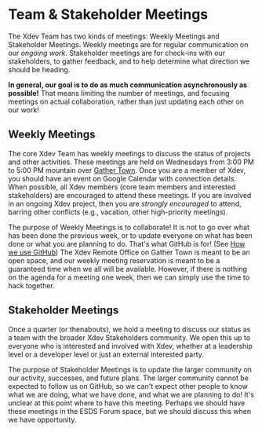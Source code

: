 # Team & Stakeholder Meetings

The Xdev Team has two kinds of meetings: Weekly Meetings and Stakeholder Meetings.  Weekly meetings are for regular communication on our *ongoing work*.  Stakeholder meetings are for check-ins with our stakeholders, to gather feedback, and to help determine what direction we should be heading.

**In general, our goal is to do as much communication asynchronously as possible!**  That means limiting the number of meetings, and focusing meetings on actual collaboration, rather than just updating each other on our work!

## Weekly Meetings

The core Xdev Team has weekly meetings to discuss the status of projects and other activities.  These meetings are held on Wednesdays from 3:00 PM to 5:00 PM mountain over [Gather Town](communicating#gather-town).  Once you are a member of Xdev, you should have an event on Google Calendar with connection details.  When possible, all Xdev members (core team members and interested stakeholders) are encouraged to attend these meetings.  If you are involved in an ongoing Xdev project, then you are *strongly encouraged* to attend, barring other conflicts (e.g., vacation, other high-priority meetings).

The purpose of Weekly Meetings is to collaborate!  It is not to go over what has been done the previous week, or to update everyone on what has been done or what you are planning to do.  That's what GitHub is for!  (See [How we use GitHub](github))  The Xdev Remote Office on Gather Town is meant to be an open space, and our weekly meeting reservation is meant to be a guaranteed time when we all will be available.  However, if there is nothing on the agenda for a meeting one week, then we can simply use the time to hack together.

## Stakeholder Meetings

Once a quarter (or thenabouts), we hold a meeting to discuss our status as a team with the broader Xdev Stakeholders community.  We open this up to everyone who is interested and involved with Xdev, whether at a leadership level or a developer level or just an external interested party.

The purpose of Stakeholder Meetings is to update the larger community on our activity, successes, and future plans.  The larger community cannot be expected to follow us on GitHub, so we can't expect other people to know what we are doing, what we have done, and what we are planning to do!  It's unclear at this point where to have this meeting.  Perhaps we should have these meetings in the ESDS Forum space, but we should discuss this when we have opportunity.
